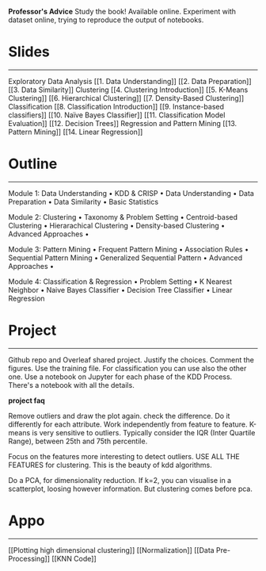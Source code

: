 **Professor's Advice**
Study the book! Available online.
Experiment with dataset online, trying to reproduce the output of notebooks.
# Slides
---
Exploratory Data Analysis
[[1. Data Understanding]]
[[2. Data Preparation]]
[[3. Data Similarity]]
Clustering
[[4. Clustering Introduction]]
[[5. K-Means Clustering]]
[[6. Hierarchical Clustering]]
[[7. Density-Based Clustering]]
Classification
[[8. Classification Introduction]]
[[9. Instance-based classifiers]]
[[10. Naïve Bayes Classifier]]
[[11.  Classification Model Evaluation]]
[[12. Decision Trees]]
Regression and Pattern Mining
[[13. Pattern Mining]]
[[14. Linear Regression]]


# Outline
---
Module 1: Data Understanding 
• KDD & CRISP 
• Data Understanding 
• Data Preparation 
• Data Similarity 
• Basic Statistics

Module 2: Clustering 
• Taxonomy & Problem Setting 
• Centroid-based Clustering 
• Hierarachical Clustering 
• Density-based Clustering 
• Advanced Approaches • 

Module 3: Pattern Mining 
• Frequent Pattern Mining 
• Association Rules 
• Sequential Pattern Mining 
• Generalized Sequential Pattern 
• Advanced Approaches • 

Module 4: Classification & Regression 
• Problem Setting 
• K Nearest Neighbor 
• Naive Bayes Classifier 
• Decision Tree Classifier 
• Linear Regression


# Project
---
Github repo and Overleaf shared project.
Justify the choices.
Comment the figures.
Use the training file. For classification you can use also the other one.
Use a notebook on Jupyter for each phase of the KDD Process.
There's a notebook with all the details.

**project faq**

Remove outliers and draw the plot again. check the difference. Do it differently for each attribute. Work independently from feature to feature.
K-means is very sensitive to outliers.
Typically consider the IQR (Inter Quartile Range), between 25th and 75th percentile.

Focus on the features more interesting to detect outliers.
USE ALL THE FEATURES for clustering. This is the beauty of kdd algorithms.

Do a PCA, for dimensionality reduction.
If k=2, you can visualise in a scatterplot, loosing however information.
But clustering comes before pca.

# Appo
---
[[Plotting high dimensional clustering]]
[[Normalization]]
[[Data Pre-Processing]]
[[KNN Code]]




